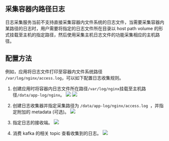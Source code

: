 ## 采集容器内路径日志

日志采集服务当前不支持直接采集容器内文件系统的日志文件，当需要采集容器内某路径的日志时，用户需要将指定的日志文件所在目录以 host path volume 的形式挂载至主机的指定路径，然后使用采集主机日志文件的功能采集相应的主机路径。

## 配置方法

例如，应用将日志文件打印至容器内文件系统路径 `/var/log/nginx/access.log`，可以如下配置日志收集规则。

1. 创建应用时将容器内日志文件所在路径`/var/log/nginx`挂载至主机路径`/data/app-log/nginx`。
![][1]
![][2]

2. 创建日志收集器并指定采集路径为 `/data/app-log/nginx/access.log `，并指定附加的 metadata (可选)。
![][3]

3. 指定日志的接收端。
![][4]

4. 消费 kafka 的相关 topic 查看收集到的日志。
![][5]

[1]:https://mc.qcloudimg.com/static/img/f260d93e0c77c2021543a0353b171d7e/image.jpeg
[2]:https://mc.qcloudimg.com/static/img/6a7219a31ac56be11b21fbcc23f6ef88/image.jpeg
[3]:https://mc.qcloudimg.com/static/img/412208e6d73427f1c4e12002816be730/image.jpeg
[4]:https://mc.qcloudimg.com/static/img/0fe6bed71772b09231771e320a789e9d/image.jpeg
[5]:https://mc.qcloudimg.com/static/img/32f72a65f46f33d67a93d1a9a3f3e3d1/hostlogwithmetadata.jpeg




